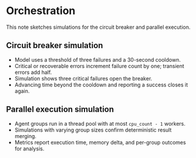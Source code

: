 # Orchestration

This note sketches simulations for the circuit breaker and parallel execution.

## Circuit breaker simulation

- Model uses a threshold of three failures and a 30-second cooldown.
- Critical or recoverable errors increment failure count by one; transient
  errors add half.
- Simulation shows three critical failures open the breaker.
- Advancing time beyond the cooldown and reporting a success closes it again.

## Parallel execution simulation

- Agent groups run in a thread pool with at most ``cpu_count - 1`` workers.
- Simulations with varying group sizes confirm deterministic result merging.
- Metrics report execution time, memory delta, and per-group outcomes for
  analysis.
